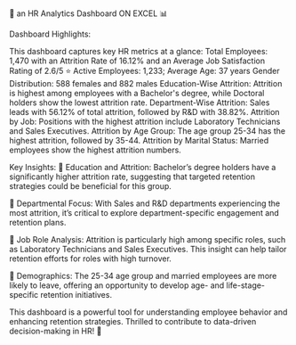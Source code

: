 🌟 an HR Analytics Dashboard ON EXCEL 📊

Dashboard Highlights:

This dashboard captures key HR metrics at a glance:
Total Employees: 1,470 with an Attrition Rate of 16.12% and an Average Job Satisfaction Rating of 2.6/5 ⭐
Active Employees: 1,233; Average Age: 37 years
Gender Distribution: 588 females and 882 males
Education-Wise Attrition: Attrition is highest among employees with a Bachelor's degree, while Doctoral holders show the lowest attrition rate.
Department-Wise Attrition: Sales leads with 56.12% of total attrition, followed by R&D with 38.82%.
Attrition by Job: Positions with the highest attrition include Laboratory Technicians and Sales Executives.
Attrition by Age Group: The age group 25-34 has the highest attrition, followed by 35-44.
Attrition by Marital Status: Married employees show the highest attrition numbers.


Key Insights:
🔹 Education and Attrition: Bachelor’s degree holders have a significantly higher attrition rate, suggesting that targeted retention strategies could be beneficial for this group.

🔹 Departmental Focus: With Sales and R&D departments experiencing the most attrition, it’s critical to explore department-specific engagement and retention plans.

🔹 Job Role Analysis: Attrition is particularly high among specific roles, such as Laboratory Technicians and Sales Executives. This insight can help tailor retention efforts for roles with high turnover.

🔹 Demographics: The 25-34 age group and married employees are more likely to leave, offering an opportunity to develop age- and life-stage-specific retention initiatives.

This dashboard is a powerful tool for understanding employee behavior and enhancing retention strategies. Thrilled to contribute to data-driven decision-making in HR! 🚀

